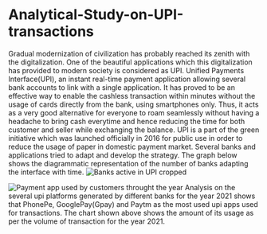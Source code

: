 # Analytical-Study-on-UPI-transactions

Gradual modernization of civilization has probably reached its zenith with the digitalization. One of the beautiful applications which this digitalization has provided to modern society is considered as UPI. Unified Payments Interface(UPI), an instant real-time payment application allowing several bank accounts to link with a single application. It has proved to be an effective way to enable the cashless transaction within minutes without the usage of cards directly from the bank, using smartphones only. Thus, it acts as a very good alternative for everyone to roam seamlessly without having a headache to bring cash everytime and hence reducing the time for both customer and seller while exchanging the balance.
UPI is a part of  the green initiative which was launched officially in 2016 for public use in order to reduce the usage of paper in domestic payment market. Several banks and applications tried to adapt and develop the strategy. The graph below shows the diagrammatic representation of the number of banks adapting the interface with time. 
![Banks active in UPI cropped](https://user-images.githubusercontent.com/56685268/180613143-eefa7095-fff4-4067-8e92-5c41eb077ea7.png)

![Payment app used by customers throught the year](https://user-images.githubusercontent.com/56685268/180613196-e2e5d1c8-8224-49ed-9f57-fd82a5881f1f.png)
Analysis on the several upi platforms generated by different banks for the year 2021 shows that PhonePe, GooglePay(Gpay) and Paytm as the most used upi apps used for transactions. The chart shown above shows the amount of its usage as per the volume of transaction for the year 2021.


